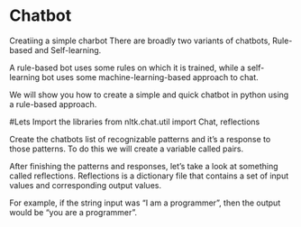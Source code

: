 # Chatbot
Creatiing a simple charbot
There are broadly two variants of chatbots, Rule-based and Self-learning.

A rule-based bot uses some rules on which it is trained, while a self-learning bot uses some machine-learning-based approach to chat.

We will show you how to create a simple and quick chatbot in python using a rule-based approach.

#Lets Import the libraries
from nltk.chat.util import Chat, reflections

Create the chatbots list of recognizable patterns and it’s a response to those patterns. To do this we will create a variable called pairs.

After finishing the patterns and responses, let’s take a look at something called reflections. Reflections is a dictionary file that contains a set of input values and corresponding output values.

For example, if the string input was “I am a programmer”, then the output would be “you are a programmer”.

